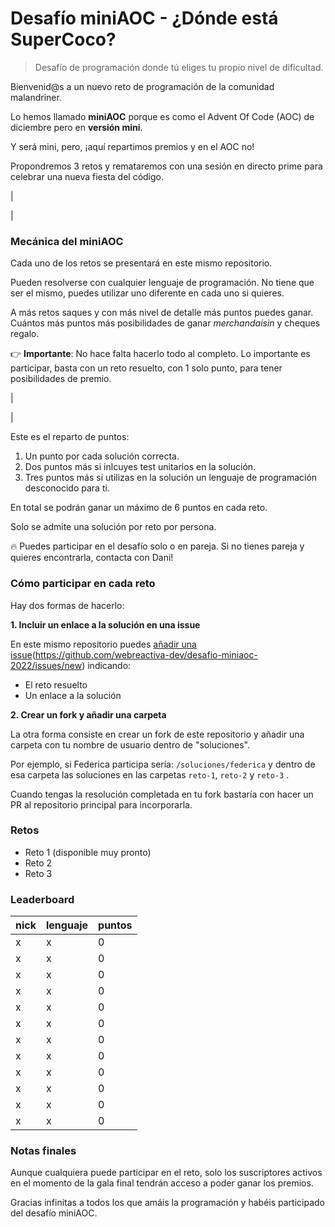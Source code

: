 # Desafío miniAOC - ¿Dónde está SuperCoco?

> Desafío de programación donde tú eliges tu propio nivel de dificultad.



Bienvenid@s a un nuevo reto de programación de la comunidad malandriner.

Lo hemos llamado **miniAOC** porque es como el Advent Of Code (AOC) de diciembre pero en **versión mini**. 

Y será mini, pero, ¡aquí repartimos premios y en el AOC no!

Propondremos 3 retos y remataremos con una sesión en directo prime para celebrar una nueva fiesta del código.

|

|

### Mecánica del miniAOC

Cada uno de los retos se presentará en este mismo repositorio.

Pueden resolverse con cualquier lenguaje de programación. No tiene que ser el mismo, puedes utilizar uno diferente en cada uno si quieres.

A más retos saques y con más nivel de detalle más puntos puedes ganar. Cuántos más puntos más posibilidades de ganar _merchandaisin_ y cheques regalo.

👉 **Importante**: No hace falta hacerlo todo al completo. Lo importante es participar, basta con un reto resuelto, con 1 solo punto, para tener posibilidades de premio. 

|

|

Este es el reparto de puntos:

1. Un punto por cada solución correcta.
2. Dos puntos más si inlcuyes test unitarios en la solución.
3. Tres puntos más si utilizas en la solución un lenguaje de programación desconocido para ti.

En total se podrán ganar un máximo de 6 puntos en cada reto. 

Solo se admite una solución por reto por persona.


🔥 Puedes participar en el desafío solo o en pareja. Si no tienes pareja y quieres encontrarla, contacta con Dani!



### Cómo participar en cada reto

Hay dos formas de hacerlo:



**1. Incluir un enlace a la solución en una issue**

En este mismo repositorio puedes [añadir una issue](#)(https://github.com/webreactiva-dev/desafio-miniaoc-2022/issues/new) indicando:

- El reto resuelto
- Un enlace a la solución



**2. Crear un fork y añadir una carpeta**

La otra forma consiste en crear un fork de este repositorio y añadir una carpeta con tu nombre de usuario dentro de "soluciones".

Por ejemplo, si Federica participa sería: `/soluciones/federica` y dentro de esa carpeta las soluciones en las carpetas `reto-1`, `reto-2` y `reto-3` .

Cuando tengas la resolución completada en tu fork bastaría con hacer un PR al repositorio principal para incorporarla.



### Retos

- Reto 1 (disponible muy pronto)
- Reto 2
- Reto 3



### Leaderboard

| nick | lenguaje | puntos |
| ---- | -------- | ------ |
| x    | x        | 0      |
| x    | x        | 0      |
| x    | x        | 0      |
| x    | x        | 0      |
| x    | x        | 0      |
| x    | x        | 0      |
| x    | x        | 0      |
| x    | x        | 0      |
| x    | x        | 0      |
| x    | x        | 0      |
| x    | x        | 0      |
| x    | x        | 0      |



### Notas finales

Aunque cualquiera puede participar en el reto, solo los suscriptores activos en el momento de la gala final tendrán acceso a poder ganar los premios.

Gracias infinitas a todos los que amáis la programación y habéis participado del desafío miniAOC.

